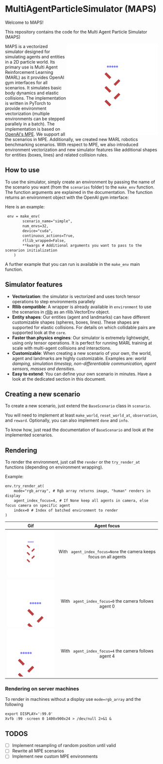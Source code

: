 # MultiAgentParticleSimulator (MAPS)
 
Welcome to MAPS!

This repository contains the code for the Multi Agent Particle Simulator (MAPS)

<img src="media/maps_simple_2.gif" align="right" alt="drawing" width="300"/>  

MAPS is a vectorized simulator designed for simulating agents and entities in a 2D particle world.
Its primary use is Multi Agent Reinforcement Learning (MARL) as it provides OpenAI gym interfaces
for all scenarios. It simulates basic body dynamics and elastic collisions. The implementation 
is written in PyTorch to provide environment vectorization (multiple environments can be stepped parallely 
in a batch). The implementation is based on [OpenAI's MPE](https://github.com/openai/multiagent-particle-envs). 
We support all the scenarios in MPE. Additionally, we created new MARL robotics benchmarking scenarios.
With respect to MPE, we also introduced environment vectorization and new simulator features like
additional shapes for entities (boxes, lines) and related collision rules.

## How to use

To use the simulator, simply create an environment by passing the name of the scenario
you want (from the `scenarios` folder) to the `make_env` function.
The function arguments are explained in the documentation. The function returns an environment
object with the OpenAI gym interface:

Here is an example:
```
 env = make_env(
        scenario_name="simple",
        num_envs=32,
        device="cuda",
        continuous_actions=True,
        rllib_wrapped=False,
        **kwargs # Additional arguments you want to pass to the scenarion initialization
    )
```
A further example that you can run is available in the `make_env` main function.

## Simulator features

- **Vectorization**: the simulator is vectorized and uses torch tensor operations to step environments parallely
- **Rllib compatible**: A wrapper is already available in `environment` to use the scenarios in [rllib](https://docs.ray.io/en/latest/rllib/index.html) as an rllib.VectorEnv object.
- **Entity shapes**: Our entities (agent and landmarks) can have different customizable shapes (spheres, boxes, lines).
These shapes are supported for elastic collisions. For details on which collidable pairs are supported look at the `core`.
- **Faster than physics engines**: Our simulator is extremely lightweight, using only tensor operations. It is perfect for 
running MARL training at scale with multi-agent collisions and interactions.
- **Customizable**: When creating a new scenario of your own, the world, agent and landmarks are highly
customizable. Examples are: _world damping, simulation timestep, non-differentiable communication, agent sensors, masses and densities_.
- **Easy to extend**: You can define your own scenario in minutes. Have a look at the dedicated section in this document.

## Creating a new scenario

To create a new scenario, just extend the `BaseScenario` class in `scenario`.

You will need to implement at least `make_world`, `reset_world_at`, `observation`, and `reward`. Optionally, you can also implement `done` and `info`.

To know how, just read the documentation of `BaseScenario` and look at the implemented scenarios. 

## Rendering

To render the environment, just call the `render` or the `try_render_at` functions (depending on environment wrapping).

Example:
```
env.try_render_at(
    mode="rgb_array", # Rgb array returns image, "human" renders in display
    agent_index_focus=4, # If None keep all agents in camera, else focus camera on specific agent
    index=0 # Index of batched environment to render
)
```

|                                    Gif                                     |                             Agent focus                             |
|:--------------------------------------------------------------------------:|:-------------------------------------------------------------------:|
|        <img src="media/maps_simple.gif" alt="drawing" width="260"/>        | With ` agent_index_focus=None` the camera keeps focus on all agents |
| <img src="media/maps_simple_focus_agent_0.gif" alt="drawing" width="260"/> |       With ` agent_index_focus=0` the camera follows agent 0        |
| <img src="media/maps_simple_focus_agent_4.gif" alt="drawing" width="260"/> |       With ` agent_index_focus=4` the camera follows agent 4        |

### Rendering on server machines
To render in machines without a display use `mode=rgb_array` and the following
```
export DISPLAY=':99.0'
Xvfb :99 -screen 0 1400x900x24 > /dev/null 2>&1 &
```

## TODOS

- [ ] Implement resampling of random position until valid
- [ ] Rewrite all MPE scenarios
- [ ] Implement new custom MPE environments